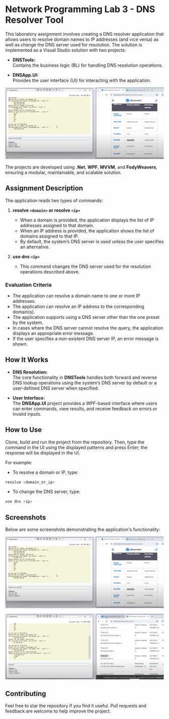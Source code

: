 # Network Programming Lab 3 - DNS Resolver Tool

This laboratory assignment involves creating a DNS resolver application that allows users to resolve domain names to IP addresses (and vice versa) as well as change the DNS server used for resolution. The solution is implemented as a Visual Studio solution with two projects:

- **DNSTools:**  
  Contains the business logic (BL) for handling DNS resolution operations.
  
- **DNSApp.UI:**  
  Provides the user interface (UI) for interacting with the application.

<p align="center">
<img src="https://github.com/DoruApareci/NetworkProgrammingTUM/blob/main/Lab3/Images/DNSClient.png" alt="DNS Resolve Command"/>
</p>

The projects are developed using **.Net**, **WPF**, **MVVM**, and **FodyWeavers**, ensuring a modular, maintainable, and scalable solution.

## Assignment Description

The application reads two types of commands:

1. **resolve `<domain>` or resolve `<ip>`**  
   - When a domain is provided, the application displays the list of IP addresses assigned to that domain.
   - When an IP address is provided, the application shows the list of domains assigned to that IP.
   - By default, the system’s DNS server is used unless the user specifies an alternative.

2. **use dns `<ip>`**  
   - This command changes the DNS server used for the resolution operations described above.

### Evaluation Criteria

- The application can resolve a domain name to one or more IP addresses.
- The application can resolve an IP address to the corresponding domain(s).
- The application supports using a DNS server other than the one preset by the system.
- In cases where the DNS server cannot resolve the query, the application displays an appropriate error message.
- If the user specifies a non-existent DNS server IP, an error message is shown.

## How It Works

- **DNS Resolution:**  
  The core functionality in **DNSTools** handles both forward and reverse DNS lookup operations using the system’s DNS server by default or a user-defined DNS server when specified.

- **User Interface:**  
  The **DNSApp.UI** project provides a WPF-based interface where users can enter commands, view results, and receive feedback on errors or invalid inputs.

## How to Use

Clone, build and run the project from the repository. Then, type the command in the UI using the displayed patterns and press Enter; the response will be displayed in the UI.

For example:
- To resolve a domain or IP, type:
``` bash
resolve <domain_or_ip>
```

- To change the DNS server, type:
``` bash
use dns <ip>
```
## Screenshots

Below are some screenshots demonstrating the application's functionality:

<p align="center">
<img src="https://github.com/DoruApareci/NetworkProgrammingTUM/blob/main/Lab3/Images/DNSClient.png" alt="DNS Resolve Command"/>
</p>

<p align="center">
<img src="https://github.com/DoruApareci/NetworkProgrammingTUM/blob/main/Lab3/Images/DNSClient1.png" alt="Use DNS Command"/>
</p>

## Contributing

Feel free to star the repository if you find it useful. Pull requests and feedback are welcome to help improve the project.
